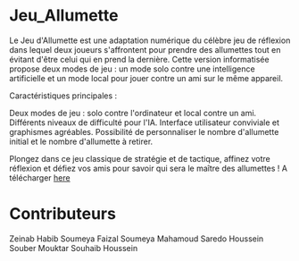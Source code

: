 # Jeu_Allumette


Le Jeu d'Allumette est une adaptation numérique du célèbre jeu de réflexion dans lequel deux joueurs s'affrontent pour prendre des allumettes tout en évitant d'être celui qui en prend la dernière. Cette version informatisée propose deux modes de jeu : un mode solo contre une intelligence artificielle et un mode local pour jouer contre un ami sur le même appareil.

Caractéristiques principales :

Deux modes de jeu : solo contre l'ordinateur et local contre un ami.
Différents niveaux de difficulté pour l'IA.
Interface utilisateur conviviale et graphismes agréables.
Possibilité de personnaliser le nombre d'allumette initial et le nombre d'allumette à retirer.

Plongez dans ce jeu classique de stratégie et de tactique, affinez votre réflexion et défiez vos amis pour savoir qui sera le maître des allumettes !
A télécharger [here](https://github.com/Zeyhabib03/Jeu_Allumette/releases/tag/v0.1)

# Contributeurs
Zeinab Habib
Soumeya Faizal
Soumeya Mahamoud
Saredo Houssein
Souber Mouktar
Souhaib Houssein
